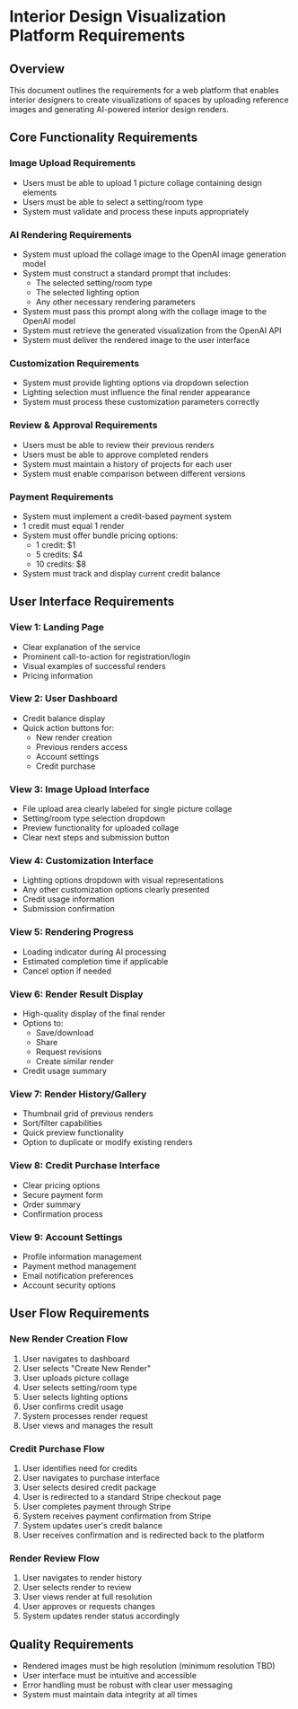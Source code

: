 # Interior Design Visualization Platform Requirements

## Overview
This document outlines the requirements for a web platform that enables interior designers to create visualizations of spaces by uploading reference images and generating AI-powered interior design renders.

## Core Functionality Requirements

### Image Upload Requirements
- Users must be able to upload 1 picture collage containing design elements
- Users must be able to select a setting/room type
- System must validate and process these inputs appropriately

### AI Rendering Requirements
- System must upload the collage image to the OpenAI image generation model
- System must construct a standard prompt that includes:
  - The selected setting/room type
  - The selected lighting option
  - Any other necessary rendering parameters
- System must pass this prompt along with the collage image to the OpenAI model
- System must retrieve the generated visualization from the OpenAI API
- System must deliver the rendered image to the user interface

### Customization Requirements
- System must provide lighting options via dropdown selection
- Lighting selection must influence the final render appearance
- System must process these customization parameters correctly

### Review & Approval Requirements
- Users must be able to review their previous renders
- Users must be able to approve completed renders
- System must maintain a history of projects for each user
- System must enable comparison between different versions

### Payment Requirements
- System must implement a credit-based payment system
- 1 credit must equal 1 render
- System must offer bundle pricing options:
  - 1 credit: $1
  - 5 credits: $4
  - 10 credits: $8
- System must track and display current credit balance

## User Interface Requirements

### View 1: Landing Page
- Clear explanation of the service
- Prominent call-to-action for registration/login
- Visual examples of successful renders
- Pricing information

### View 2: User Dashboard
- Credit balance display
- Quick action buttons for:
  - New render creation
  - Previous renders access
  - Account settings
  - Credit purchase

### View 3: Image Upload Interface
- File upload area clearly labeled for single picture collage
- Setting/room type selection dropdown
- Preview functionality for uploaded collage
- Clear next steps and submission button

### View 4: Customization Interface
- Lighting options dropdown with visual representations
- Any other customization options clearly presented
- Credit usage information
- Submission confirmation

### View 5: Rendering Progress
- Loading indicator during AI processing
- Estimated completion time if applicable
- Cancel option if needed

### View 6: Render Result Display
- High-quality display of the final render
- Options to:
  - Save/download
  - Share
  - Request revisions
  - Create similar render
- Credit usage summary

### View 7: Render History/Gallery
- Thumbnail grid of previous renders
- Sort/filter capabilities
- Quick preview functionality
- Option to duplicate or modify existing renders

### View 8: Credit Purchase Interface
- Clear pricing options
- Secure payment form
- Order summary
- Confirmation process

### View 9: Account Settings
- Profile information management
- Payment method management
- Email notification preferences
- Account security options

## User Flow Requirements

### New Render Creation Flow
1. User navigates to dashboard
2. User selects "Create New Render"
3. User uploads picture collage
4. User selects setting/room type
5. User selects lighting options
6. User confirms credit usage
7. System processes render request
8. User views and manages the result

### Credit Purchase Flow
1. User identifies need for credits
2. User navigates to purchase interface
3. User selects desired credit package
4. User is redirected to a standard Stripe checkout page
5. User completes payment through Stripe
6. System receives payment confirmation from Stripe
7. System updates user's credit balance
8. User receives confirmation and is redirected back to the platform

### Render Review Flow
1. User navigates to render history
2. User selects render to review
3. User views render at full resolution
4. User approves or requests changes
5. System updates render status accordingly



## Quality Requirements
- Rendered images must be high resolution (minimum resolution TBD)
- User interface must be intuitive and accessible
- Error handling must be robust with clear user messaging
- System must maintain data integrity at all times